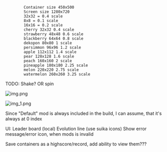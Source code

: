 ﻿            Container size 450x500
            Screen size 1280x720
            32x32 = 0.4 scale
            8x8 = 0.1 scale
            16x16 = 0.2 scale
            cherry 32x32 0.4 scale
            strawberry 48x48 0.6 scale
            blackberry 64x64 0.8 scale
            dekopon 80x80 1 scale
            persimmon 96x96 1.2 scale
            apple 112x112 1.4 scale
            pear 128x128 1.6 scale
            peach 160x160 2 scale
            pineapple 180x180 2.25 scale
            melon 220x220 2.75 scale
            watermelon 260x260 3.25 scale

TODO:
Shake? OR spin

![img.png](img.png)

![img_1.png](img_1.png)

Since "Default" mod is always included in the build, I can assume, that it's always at 0 index

UI:
Leader board (local)
Evolution line (use suika icons)
Show error message/error icon, when mods is invalid

Save containers as a highscore/record, add ability to view them???